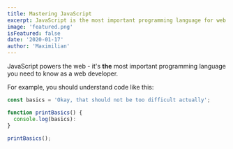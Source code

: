 ```yaml
---
title: Mastering JavaScript
excerpt: JavaScript is the most important programming language for web development. You probably don't know it well enough!
image: 'featured.png'
isFeatured: false
date: '2020-01-17'
author: 'Maximilian'
---
```


JavaScript powers the web - it's **the** most important programming language you need to know as a web developer.

For example, you should understand code like this:

```js
const basics = 'Okay, that should not be too difficult actually';

function printBasics() {
  console.log(basics):
}

printBasics();
```
